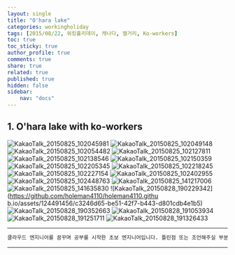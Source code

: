 ```yaml
---
layout: single
title: "O'hara lake"
categories: workingholiday
tags: [2015/08/22, 워킹홀리데이, 캐나다, 캘거리, Ko-workers]
toc: true
toc_sticky: true
author_profile: true
comments: true
share: true
related: true
published: true
hidden: false
sidebar: 
    nav: "docs"
---
```


## 1. O'hara lake with ko-workers

![KakaoTalk_20150825_102045981](https://github.com/holeman4110/holeman4110.github.io/assets/124491456/10ecc621-8335-49af-ae5d-cf0a35d06c4b)
![KakaoTalk_20150825_102049148](https://github.com/holeman4110/holeman4110.github.io/assets/124491456/8ae750a8-4cac-4748-bc75-3aebb0076a81)
![KakaoTalk_20150825_102054482](https://github.com/holeman4110/holeman4110.github.io/assets/124491456/ddd0a1eb-dc0f-4392-80ad-d652e78d7a53)
![KakaoTalk_20150825_102127811](https://github.com/holeman4110/holeman4110.github.io/assets/124491456/36d7fb88-8edc-4049-8d33-e245119a156c)
![KakaoTalk_20150825_102138546](https://github.com/holeman4110/holeman4110.github.io/assets/124491456/eed4d1be-5f2a-454c-b1a2-f84138410575)
![KakaoTalk_20150825_102150359](https://github.com/holeman4110/holeman4110.github.io/assets/124491456/9fb17b2b-5e99-448e-86aa-f00184d644be)
![KakaoTalk_20150825_102205345](https://github.com/holeman4110/holeman4110.github.io/assets/124491456/a02755b4-86bf-4955-b442-09517ce1cb1e)
![KakaoTalk_20150825_102218245](https://github.com/holeman4110/holeman4110.github.io/assets/124491456/49ba5af7-e2db-47ae-bf85-7d74ef479457)
![KakaoTalk_20150825_102227154](https://github.com/holeman4110/holeman4110.github.io/assets/124491456/e43d66aa-16cd-447d-9412-24d9ec668c9f)
![KakaoTalk_20150825_102402955](https://github.com/holeman4110/holeman4110.github.io/assets/124491456/9c02743a-f5a6-4091-bee0-95fa741644d6)
![KakaoTalk_20150825_102448763](https://github.com/holeman4110/holeman4110.github.io/assets/124491456/73d1d9b2-fd50-4e2e-8c37-d2bf3eb3efb6)
![KakaoTalk_20150825_141217006](https://github.com/holeman4110/holeman4110.github.io/assets/124491456/85f20b5b-85ce-408d-85a3-bdfc914191a6)
![KakaoTalk_20150825_141635830](https://github.com/holeman4110/holeman4110.github.io/assets/124491456/cfb4f1fa-357e-48d6-a593-b153eafff6d6)
![KakaoTalk_20150828_190229342](https://github.com/holeman4110/holeman4110.githu
b.io/assets/124491456/c3246d65-be51-42f7-b443-d801cdb4e1b5)
![KakaoTalk_20150828_190352663](https://github.com/holeman4110/holeman4110.github.io/assets/124491456/d0febafd-7322-428a-9bbf-ec9e2ad86fd0)
![KakaoTalk_20150828_191053934](https://github.com/holeman4110/holeman4110.github.io/assets/124491456/ebd6d2c2-a5d7-4b71-b4e0-8e2d11b657ba)
![KakaoTalk_20150828_191251711](https://github.com/holeman4110/holeman4110.github.io/assets/124491456/7d83a483-f3c8-41d0-876b-745c55214fd8)
![KakaoTalk_20150828_191326433](https://github.com/holeman4110/holeman4110.github.io/assets/124491456/50917f8f-3b79-4573-b7ae-ad7483fffacd)

---

```bash
클라우드 엔지니어를 꿈꾸며 공부를 시작한 초보 엔지니어입니다. 틀린점 또는 조언해주실 부분이 있으시면 친절하게 댓글 부탁드립니다. 방문해 주셔서 감사합니다 :)
```

---

